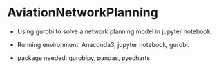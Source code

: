 # AviationNetworkPlanning
- Using gurobi to solve a network planning model in jupyter notebook.

- Running environment: Anaconda3, jupyter notebook, gurobi.

- package needed: gurobipy, pandas, pyecharts.
